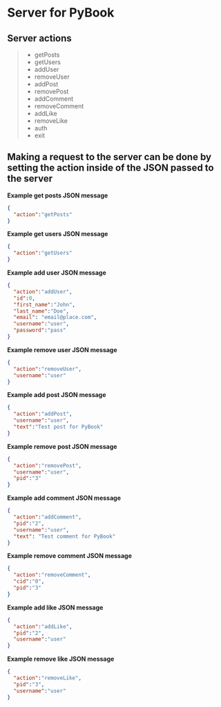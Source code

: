 # Server for PyBook
## Server actions
> * getPosts
> * getUsers
> * addUser
> * removeUser
> * addPost
> * removePost
> * addComment
> * removeComment
> * addLike
> * removeLike
> * auth
> * exit
## Making a request to the server can be done by setting the action inside of the JSON passed to the server
**Example get posts JSON message**
```json
{
  "action":"getPosts"
}
```
**Example get users JSON message**
```json
{
  "action":"getUsers"
}
```
**Example add user JSON message**
```json
{
  "action":"addUser",
  "id":0,
  "first_name":"John",
  "last_name":"Doe",
  "email": "email@place.com",
  "username":"user",
  "password":"pass"
}
```
**Example remove user JSON message**
```json
{
  "action":"removeUser",
  "username":"user"
}
```
**Example add post JSON message**
```json
{
  "action":"addPost",
  "username":"user",
  "text":"Test post for PyBook"
}
```
**Example remove post JSON message**
```json
{
  "action":"removePost",
  "username":"user",
  "pid":"3"
}
```
**Example add comment JSON message**
```json
{
  "action":"addComment",
  "pid":"2",
  "username":"user",
  "text": "Test comment for PyBook"
}
```
**Example remove comment JSON message**
```json
{
  "action":"removeComment",
  "cid":"0",
  "pid":"3"
}
```
**Example add like JSON message**
```json
{
  "action":"addLike",
  "pid":"2",
  "username":"user"
}
```
**Example remove like JSON message**
```json
{
  "action":"removeLike",
  "pid":"3",
  "username":"user"
}
```
